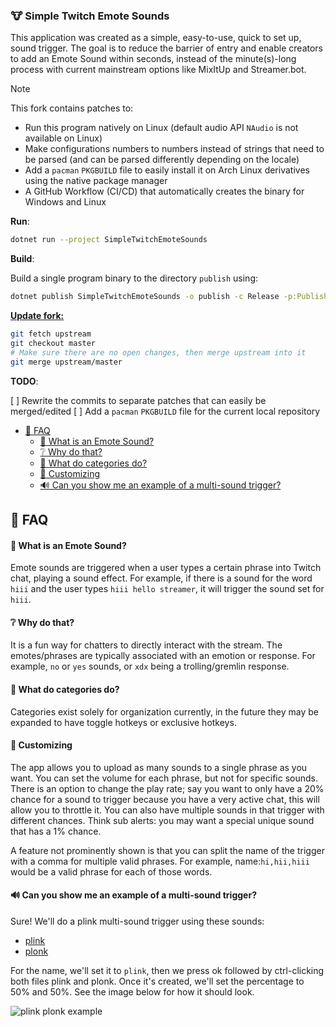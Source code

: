### 🐮 Simple Twitch Emote Sounds

This application was created as a simple, easy-to-use, quick to set up, sound trigger. The goal is to reduce the barrier
of entry and enable creators to add an Emote Sound within seconds, instead of the minute(s)-long process with current
mainstream options like MixItUp and Streamer.bot.

> [!NOTE]
> This fork contains patches to:
>
> - Run this program natively on Linux (default audio API  `NAudio` is not available on Linux)
> - Make configurations numbers to numbers instead of strings that need to be parsed (and can be parsed differently depending on the locale)
> - Add a `pacman` `PKGBUILD` file to easily install it on Arch Linux derivatives using the native package manager
> - A GitHub Workflow (CI/CD) that automatically creates the binary for Windows and Linux
>
> **Run**:
>
> ```sh
> dotnet run --project SimpleTwitchEmoteSounds
> ```
>
> **Build**:
>
> Build a single program binary to the directory `publish` using:
>
> ```sh
> dotnet publish SimpleTwitchEmoteSounds -o publish -c Release -p:PublishSingleFile=true -p:DebugType=none -p:PublishReadyToRun=false -p:IncludeNativeLibrariesForSelfExtract=true --self-contained false`.
> ```
>
> [**Update fork:**](https://docs.github.com/en/pull-requests/collaborating-with-pull-requests/working-with-forks/syncing-a-fork)
>
> ```sh
> git fetch upstream
> git checkout master
> # Make sure there are no open changes, then merge upstream into it
> git merge upstream/master
> ```
>
> **TODO**:
>
> [ ] Rewrite the commits to separate patches that can easily be merged/edited
> [ ] Add a `pacman` `PKGBUILD` file for the current local repository

- [📝 FAQ](#-faq)
    - [🤔 What is an Emote Sound?](#-what-is-an-emote-sound)
    - [❔ Why do that?](#-why-do-that)
    - [📁 What do categories do?](#-what-do-categories-do)
    - [💅 Customizing](#-customizing)
    - [🔊 Can you show me an example of a multi-sound trigger?](#-can-you-show-me-an-example-of-a-multi-sound-trigger)

## 📝 FAQ

#### 🤔 What is an Emote Sound?

Emote sounds are triggered when a user types a certain phrase into Twitch chat, playing a sound effect. For example, if
there is a sound for the word `hiii` and the user types `hiii hello streamer`, it will trigger the sound set for `hiii`.

#### ❔ Why do that?

It is a fun way for chatters to directly interact with the stream. The emotes/phrases are typically associated with an
emotion or response. For example, `no` or `yes` sounds, or `xdx` being a trolling/gremlin response.

#### 📁 What do categories do?

Categories exist solely for organization currently, in the future they may be expanded to have toggle hotkeys or
exclusive hotkeys.

#### 💅 Customizing

The app allows you to upload as many sounds to a single phrase as you want. You can set the volume for each phrase, but
not for specific sounds. There is an option to change the play rate; say you want to only have a 20% chance for a sound
to trigger because you have a very active chat, this will allow you to throttle it. You can also have multiple sounds in
that trigger with different chances. Think sub alerts: you may want a special unique sound that has a 1% chance.

A feature not prominently shown is that you can split the name of the trigger with a comma for multiple valid phrases.
For example, name:`hi,hii,hiii` would be a valid phrase for each of those words.

#### 🔊 Can you show me an example of a multi-sound trigger?
Sure! We'll do a plink multi-sound trigger using these sounds:

- [plink](https://github.com/Ganom/SimpleTwitchEmoteSounds/raw/refs/heads/master/example/plink.mp3)
- [plonk](https://github.com/Ganom/SimpleTwitchEmoteSounds/raw/refs/heads/master/example/plonk.mp3)

For the name, we'll set it to `plink`, then we press ok followed by ctrl-clicking both files plink and plonk. Once it's created, we'll set the percentage to 50% and 50%. See the image below for how it should look.

![plink plonk example](https://raw.githubusercontent.com/Ganom/SimpleTwitchEmoteSounds/refs/heads/master/example/example-image.png)
